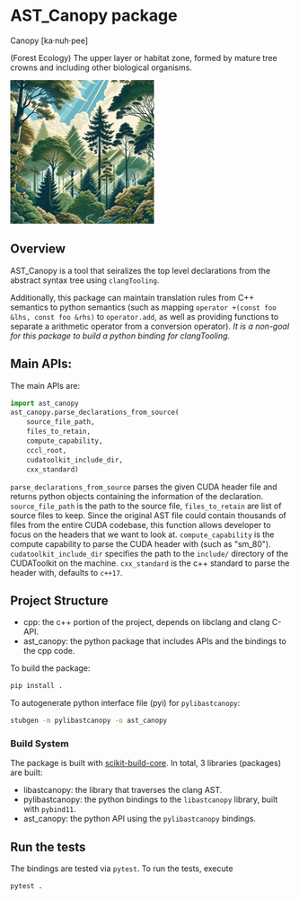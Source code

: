 # AST_Canopy package

Canopy [ka·nuh·pee]

(Forest Ecology) The upper layer or habitat zone, formed by mature tree crowns and including other biological organisms.

![canopy](static/canopy.png)

## Overview

AST_Canopy is a tool that seiralizes the top level declarations from the abstract syntax tree using `clangTooling`.

Additionally, this package can maintain translation rules from C++ semantics to python semantics (such as mapping `operator +(const foo &lhs, const foo &rhs)` to `operator.add`, as well as providing functions to separate a arithmetic operator from a conversion operator). *It is a non-goal for this package to build a python binding for clangTooling.*

## Main APIs:

The main APIs are:
```python
import ast_canopy
ast_canopy.parse_declarations_from_source(
    source_file_path,
    files_to_retain,
    compute_capability,
    cccl_root,
    cudatoolkit_include_dir,
    cxx_standard)
```

`parse_declarations_from_source` parses the given CUDA header file and returns python objects containing the information of the declaration. `source_file_path` is the path to the source file, `files_to_retain` are list of source files to keep. Since the original AST file could contain thousands of files from the entire CUDA codebase, this function allows developer to focus on the headers that we want to look at. `compute_capability` is the compute capability to parse the CUDA header with (such as "sm_80"). `cudatoolkit_include_dir` specifies the path to the `include/` directory of the CUDAToolkit on the machine. `cxx_standard` is the c++ standard to parse the header with, defaults to `c++17`.

## Project Structure

- cpp: the c++ portion of the project, depends on libclang and clang C-API.
- ast_canopy: the python package that includes APIs and the bindings to the cpp code.

To build the package:

```python
pip install .
```

To autogenerate python interface file (pyi) for `pylibastcanopy`:

```bash
stubgen -m pylibastcanopy -o ast_canopy
```

### Build System

The package is built with [scikit-build-core](https://scikit-build-core.readthedocs.io/en/latest/index.html). In total, 3 libraries (packages) are built:

- libastcanopy: the library that traverses the clang AST.
- pylibastcanopy: the python bindings to the `libastcanopy` library, built with `pybind11`.
- ast_canopy: the python API using the `pylibastcanopy` bindings.

## Run the tests

The bindings are tested via `pytest`. To run the tests, execute
```
pytest .
```
